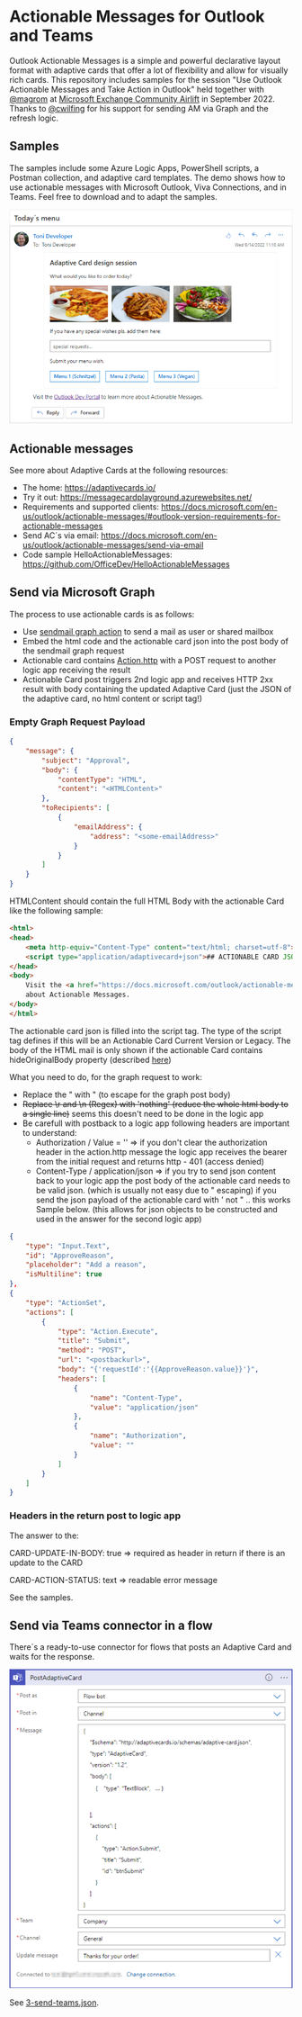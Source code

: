 # Actionable Messages for Outlook and Teams

Outlook Actionable Messages is a simple and powerful declarative layout format with adaptive cards that offer a lot of flexibility and allow for visually rich cards. This repository includes samples for the session "Use Outlook Actionable Messages and Take Action in Outlook" held together with [@magrom](http://twitter.com/magrom) at [Microsoft Exchange Community Airlift](https://mecairlift.event.microsoft.com/ ) in September 2022. Thanks to [@cwilfing](http://twitter.com/cwilfing) for his support for sending AM via Graph and the refresh logic.  

## Samples

The samples include some Azure Logic Apps, PowerShell scripts, a Postman collection, and adaptive card templates. The demo shows how to use actionable messages with Microsoft Outlook, Viva Connections, and in Teams. Feel free to download and to adapt the samples.

![ActionableMessage-sample-in-outlook.png](./Samples/ActionableMessage-sample-in-outlook.png)  

## Actionable messages

See more about Adaptive Cards at the following resources:

- The home: https://adaptivecards.io/ 
- Try it out:  https://messagecardplayground.azurewebsites.net/ 
- Requirements and supported clients: https://docs.microsoft.com/en-us/outlook/actionable-messages/#outlook-version-requirements-for-actionable-messages
- Send AC´s via email: https://docs.microsoft.com/en-us/outlook/actionable-messages/send-via-email 
- Code sample HelloActionableMessages: https://github.com/OfficeDev/HelloActionableMessages 

## Send via Microsoft Graph

The process to use actionable cards is as follows:  

- Use [sendmail graph action](https://docs.microsoft.com/en-us/graph/api/user-sendmail?view=graph-rest-1.0&tabs=http) to send a mail as user or shared mailbox
- Embed the html code and the actionable card json into the post body of the sendmail graph request
- Actionable card contains [Action.http](https://docs.microsoft.com/en-us/outlook/actionable-messages/adaptive-card#actionhttp) with a POST request to another logic app receiving the result
- Actionable Card post triggers 2nd logic app and receives HTTP 2xx result with body containing the updated Adaptive Card (just the JSON of the adaptive card, no html content or script tag!)


### Empty Graph Request Payload

```JSON
{
    "message": {
        "subject": "Approval",
        "body": {
            "contentType": "HTML",
            "content": "<HTMLContent>"
        },
        "toRecipients": [
            {
                "emailAddress": {
                    "address": "<some-emailAddress>"
                }
            }
        ]
    }
}
```

HTMLContent should contain the full HTML Body with the actionable Card like the following sample:

``` HTML
<html>
<head>
    <meta http-equiv="Content-Type" content="text/html; charset=utf-8">
    <script type="application/adaptivecard+json">## ACTIONABLE CARD JSON ##</script>
</head>
<body>
    Visit the <a href="https://docs.microsoft.com/outlook/actionable-messages">Outlook Dev Portal</a> to learn more
    about Actionable Messages.
</body>
</html>
```

The actionable card json is filled into the script tag. The type of the script tag defines if this will be an Actionable Card Current Version or Legacy. The body of the HTML mail is only shown if the actionable Card contains hideOriginalBody property (described [here](https://docs.microsoft.com/en-us/outlook/actionable-messages/adaptive-card))

What you need to do, for the graph request to work: 
- Replace the " with \" (to escape for the graph post body)
- ~~Replace \r and \n (Regex) with 'nothing' (reduce the whole html body to a single line)~~ seems this doesn't need to be done in the logic app
- Be carefull with postback to a logic app following headers are important to understand: 
  - Authorization / Value = '' => if you don't clear the authorization header in the action.http message the logic app receives the bearer from the initial request and returns http - 401 (access denied)
  - Content-Type / application/json => if you try to send json content back to your logic app the post body of the actionable card needs to be valid json. (which is usually not easy due to " escaping) if you send the json payload of the actionable card with ' not " .. this works Sample below. (this allows for json objects to be constructed and used in the answer for the second logic app)


``` JSON
{
    "type": "Input.Text",
    "id": "ApproveReason",
    "placeholder": "Add a reason",
    "isMultiline": true
},
{
    "type": "ActionSet",
    "actions": [
        {
            "type": "Action.Execute",
            "title": "Submit",
            "method": "POST",
            "url": "<postbackurl>",
            "body": "{'requestId':'{{ApproveReason.value}}'}",
            "headers": [
                {
                    "name": "Content-Type",
                    "value": "application/json"
                },
                {
                    "name": "Authorization",
                    "value": ""
                }
            ]
        }
    ]
}
```

### Headers in the return post to logic app

The answer to the:

CARD-UPDATE-IN-BODY: true
=> required as header in return if there is an update to the CARD

CARD-ACTION-STATUS: text
=> readable error message

See the samples.

## Send via Teams connector in a flow

There´s a ready-to-use connector for flows that posts an Adaptive Card and waits for the response.

![flow-teams-connector.png](./Samples/flow-teams-connector.png)  

See [3-send-teams.json](./Samples/3-send-teams.json).
